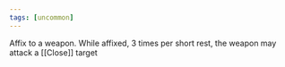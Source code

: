 ```yaml
---
tags: [uncommon]
---
```

Affix to a weapon.
While affixed, 3 times per short rest, the weapon may attack a [[Close]] target
